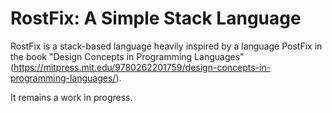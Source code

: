 # RostFix: A Simple Stack Language
RostFix is a stack-based language heavily inspired by a language PostFix in the book "Design Concepts in Programming Languages" (https://mitpress.mit.edu/9780262201759/design-concepts-in-programming-languages/).

It remains a work in progress.
